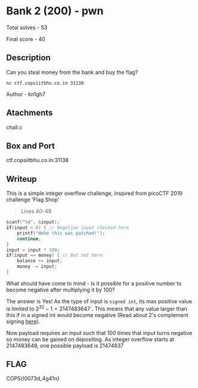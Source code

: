 # Bank 2 (200) - pwn

Total solves - 53

Final score - 40

## Description
Can you steal money from the bank and buy the flag?

`nc ctf.copsiitbhu.co.in 31138`

Author - kn1gh7

## Atachments
chall.c

## Box and Port
ctf.copsiitbhu.co.in:31138

## Writeup
This is a simple integer overflow challenge, inspired from picoCTF 2019 challenge 'Flag Shop'

> Lines 40-49

```C
scanf("%d", &input);
if(input < 0) { // Negative input checked here
    printf("Hehe this was patched!");
    continue;
}
input = input * 100;
if(input <= money) { // But not here
    balance += input;
    money -= input;
}
```
What should have come to mind - Is it possible for a positive number to become negative after multiplying it by 100?

The answer is Yes! As the type of input is `signed int`, its max positive value is limited to $`2^32 - 1 = 2147483647`$`. This means that any value larger than this if in a signed int would become negative (Read about 2's complement signing [here](https://en.wikipedia.org/wiki/Two%27s_complement)).

Now payload requires an input such that 100 times that input turns negative so money can be gained on depositing. As integer overflow starts at 2147483648, one possible payload is 21474837

## FLAG
COPS{l0073d_4g41n}

